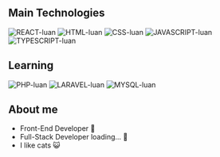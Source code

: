 ## Main Technologies
<div align="justyfi">
  
  <img alt="REACT-luan" src="https://img.shields.io/badge/react-%2320232a.svg?style=for-the-badge&logo=react&logoColor=%2361DAFB">
  <img alt="HTML-luan" src="https://img.shields.io/badge/html5-%23E34F26.svg?style=for-the-badge&logo=html5&logoColor=white">
  <img alt="CSS-luan" src="https://img.shields.io/badge/css3-%231572B6.svg?style=for-the-badge&logo=css3&logoColor=white">
  <img alt="JAVASCRIPT-luan" src="https://img.shields.io/badge/javascript-%23323330.svg?style=for-the-badge&logo=javascript&logoColor=%23F7DF1E">
  <img alt="TYPESCRIPT-luan" src="https://img.shields.io/badge/typescript-%23007ACC.svg?style=for-the-badge&logo=typescript&logoColor=white">
  
  ## Learning
  
  <img alt="PHP-luan" src="https://img.shields.io/badge/php-%23777BB4.svg?style=for-the-badge&logo=php&logoColor=white">
  <img alt="LARAVEL-luan" src="https://img.shields.io/badge/laravel-%23FF2D20.svg?style=for-the-badge&logo=laravel&logoColor=white">
  <img alt="MYSQL-luan" src="https://img.shields.io/badge/mysql-%2300f.svg?style=for-the-badge&logo=mysql&logoColor=white">
  
  ## About me
  - Front-End Developer :man:
  - Full-Stack Developer loading... :thought_balloon:
  - I like cats :smiley_cat:
  
<div/>
